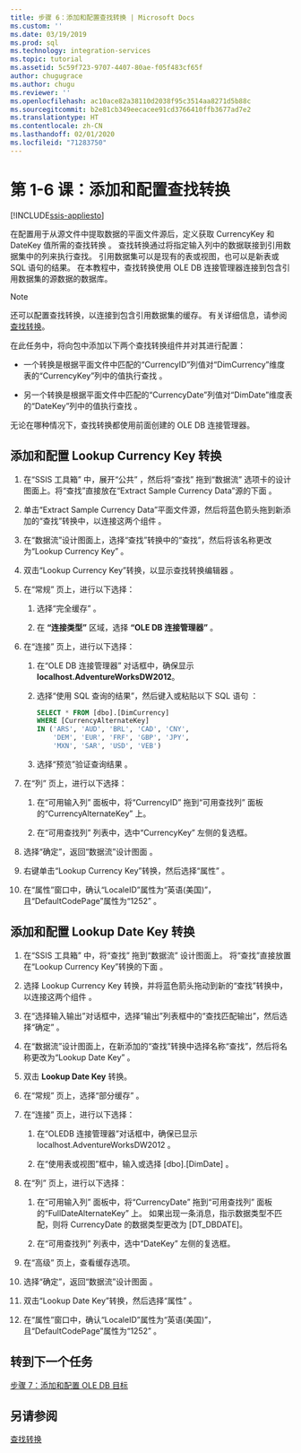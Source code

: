 ```yaml
---
title: 步骤 6：添加和配置查找转换 | Microsoft Docs
ms.custom: ''
ms.date: 03/19/2019
ms.prod: sql
ms.technology: integration-services
ms.topic: tutorial
ms.assetid: 5c59f723-9707-4407-80ae-f05f483cf65f
author: chugugrace
ms.author: chugu
ms.reviewer: ''
ms.openlocfilehash: ac10ace82a38110d2038f95c3514aa8271d5b88c
ms.sourcegitcommit: b2e81cb349eecacee91cd3766410ffb3677ad7e2
ms.translationtype: HT
ms.contentlocale: zh-CN
ms.lasthandoff: 02/01/2020
ms.locfileid: "71283750"
---
```

# <a name="lesson-1-6-add-and-configure-the-lookup-transformations"></a>第 1-6 课：添加和配置查找转换

[!INCLUDE[ssis-appliesto](../includes/ssis-appliesto-ssvrpluslinux-asdb-asdw-xxx.md)]



在配置用于从源文件中提取数据的平面文件源后，定义获取 CurrencyKey 和 DateKey 值所需的查找转换   。 查找转换通过将指定输入列中的数据联接到引用数据集中的列来执行查找。 引用数据集可以是现有的表或视图，也可以是新表或 SQL 语句的结果。 在本教程中，查找转换使用 OLE DB 连接管理器连接到包含引用数据集的源数据的数据库。  
  
> [!NOTE]  
> 还可以配置查找转换，以连接到包含引用数据集的缓存。 有关详细信息，请参阅[查找转换](../integration-services/data-flow/transformations/lookup-transformation.md)。  
  
在此任务中，将向包中添加以下两个查找转换组件并对其进行配置：  
  
-   一个转换是根据平面文件中匹配的“CurrencyID”列值对“DimCurrency”维度表的“CurrencyKey”列中的值执行查找    。  
  
-   另一个转换是根据平面文件中匹配的“CurrencyDate”列值对“DimDate”维度表的“DateKey”列中的值执行查找    。  
  
无论在哪种情况下，查找转换都使用前面创建的 OLE DB 连接管理器。  
  
## <a name="add-and-configure-the-lookup-currency-key-transformation"></a>添加和配置 Lookup Currency Key 转换  
  
1.  在“SSIS 工具箱”  中，展开“公共”  ，然后将“查找”  拖到“数据流”  选项卡的设计图面上。将“查找”直接放在“Extract Sample Currency Data”源的下面   。  
  
2.  单击“Extract Sample Currency Data”平面文件源，然后将蓝色箭头拖到新添加的“查找”转换中，以连接这两个组件   。  
  
3.  在“数据流”设计图面上，选择“查找”转换中的“查找”，然后将该名称更改为“Lookup Currency Key”     。  
  
4.  双击“Lookup Currency Key”转换，以显示查找转换编辑器   。  
  
5.  在“常规”  页上，进行以下选择：  
  
    1.  选择“完全缓存”  。  
  
    2.  在 **“连接类型”** 区域，选择 **“OLE DB 连接管理器”** 。  
  
6.  在“连接”  页上，进行以下选择：  
  
    1.  在“OLE DB 连接管理器”  对话框中，确保显示 **localhost.AdventureWorksDW2012**。  
  
    2.  选择“使用 SQL 查询的结果”，然后键入或粘贴以下 SQL 语句  ：  
  
        ```sql
        SELECT * FROM [dbo].[DimCurrency]
        WHERE [CurrencyAlternateKey]
        IN ('ARS', 'AUD', 'BRL', 'CAD', 'CNY',
            'DEM', 'EUR', 'FRF', 'GBP', 'JPY',
            'MXN', 'SAR', 'USD', 'VEB')
        ```  
    3.  选择“预览”验证查询结果  。
  
7.  在“列”  页上，进行以下选择：  
  
    1.  在“可用输入列”  面板中，将“CurrencyID”  拖到“可用查找列”  面板的“CurrencyAlternateKey”  上。  
  
    2.  在“可用查找列”  列表中，选中“CurrencyKey”  左侧的复选框。  
  
8.  选择“确定”，返回“数据流”设计图面   。  
  
9. 右键单击“Lookup Currency Key”转换，然后选择“属性”  。  
  
10. 在“属性”窗口中，确认“LocaleID”属性为“英语(美国)”，且“DefaultCodePage”属性为“1252”      。  
  
## <a name="add-and-configure-the-lookup-date-key-transformation"></a>添加和配置 Lookup Date Key 转换  
  
1.  在“SSIS 工具箱”  中，将“查找”  拖到“数据流”  设计图面上。 将“查找”直接放置在“Lookup Currency Key”转换的下面   。  
  
2.  选择 Lookup Currency Key 转换，并将蓝色箭头拖动到新的“查找”转换中，以连接这两个组件   。  
  
3.  在“选择输入输出”对话框中，选择“输出”列表框中的“查找匹配输出”，然后选择“确定”     。  
  
4.  在“数据流”设计图面上，在新添加的“查找”转换中选择名称“查找”，然后将名称更改为“Lookup Date Key”     。  
  
5.  双击 **Lookup Date Key** 转换。  
  
6.  在“常规”  页上，选择“部分缓存”  。  
  
7.  在“连接”  页上，进行以下选择：  
  
    1.  在“OLEDB 连接管理器”对话框中，确保已显示 localhost.AdventureWorksDW2012   。  
  
    2.  在“使用表或视图”框中，输入或选择 [dbo].[DimDate]   。  
  
8.  在“列”  页上，进行以下选择：  
  
    1.  在“可用输入列”  面板中，将“CurrencyDate”  拖到“可用查找列”  面板的“FullDateAlternateKey”  上。  如果出现一条消息，指示数据类型不匹配，则将 CurrencyDate 的数据类型更改为 [DT_DBDATE]。
  
    2.  在“可用查找列”  列表中，选中“DateKey”  左侧的复选框。  
  
9. 在“高级”  页上，查看缓存选项。  
  
10. 选择“确定”，返回“数据流”设计图面   。  
  
11. 双击“Lookup Date Key”转换，然后选择“属性”   。
  
12. 在“属性”窗口中，确认“LocaleID”属性为“英语(美国)”，且“DefaultCodePage”属性为“1252”      。  
  
## <a name="go-to-next-task"></a>转到下一个任务
[步骤 7：添加和配置 OLE DB 目标](../integration-services/lesson-1-7-adding-and-configuring-the-ole-db-destination.md)  
  
## <a name="see-also"></a>另请参阅  
[查找转换](../integration-services/data-flow/transformations/lookup-transformation.md)  
